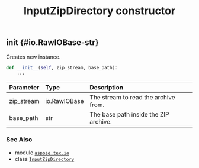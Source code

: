 ﻿---
title: InputZipDirectory constructor
second_title: Aspose.TeX for Python via .NET API References
description: 
type: docs
weight: 10
url: /python-net/aspose.tex.io/inputzipdirectory/__init__/
is_root: false
---

## __init__ {#io.RawIOBase-str}

Creates new instance.



```python
def __init__(self, zip_stream, base_path):
    ...
```


| Parameter | Type | Description |
| :- | :- | :- |
| zip_stream | io.RawIOBase | The stream to read the archive from. |
| base_path | str | The base path inside the ZIP archive. |



### See Also
* module [`aspose.tex.io`](../../)
* class [`InputZipDirectory`](/tex/python-net/aspose.tex.io/inputzipdirectory)
